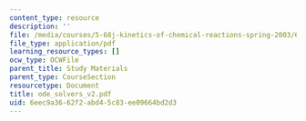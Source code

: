 ```yaml
---
content_type: resource
description: ''
file: /media/courses/5-68j-kinetics-of-chemical-reactions-spring-2003/6eec9a3662f2abd45c83ee09664bd2d3_ode_solvers_v2.pdf
file_type: application/pdf
learning_resource_types: []
ocw_type: OCWFile
parent_title: Study Materials
parent_type: CourseSection
resourcetype: Document
title: ode_solvers_v2.pdf
uid: 6eec9a36-62f2-abd4-5c83-ee09664bd2d3
---
```

